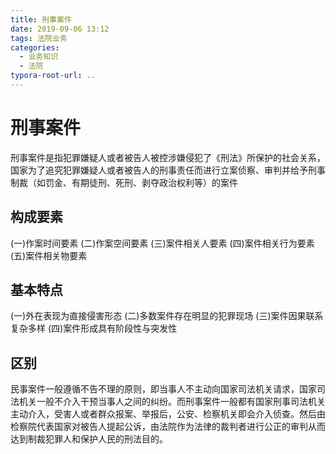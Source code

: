 ```yaml
---
title: 刑事案件
date: 2019-09-06 13:12
tags: 法院业务
categories:
  - 业务知识
  - 法院
typora-root-url: ..
---
```

# 刑事案件

刑事案件是指犯罪嫌疑人或者被告人被控涉嫌侵犯了《刑法》所保护的社会关系，国家为了追究犯罪嫌疑人或者被告人的刑事责任而进行立案侦察、审判并给予刑事制裁（如罚金、有期徒刑、死刑、剥夺政治权利等）的案件
<!--more-->
## 构成要素
(一)作案时间要素
(二)作案空间要素
(三)案件相关人要素
(四)案件相关行为要素
(五)案件相关物要素
## 基本特点
(一)外在表现为直接侵害形态
(二)多数案件存在明显的犯罪现场
(三)案件因果联系复杂多样
(四)案件形成具有阶段性与突发性
## 区别
民事案件一般遵循不告不理的原则，即当事人不主动向国家司法机关请求，国家司法机关一般不介入干预当事人之间的纠纷。而刑事案件一般都有国家刑事司法机关主动介入，受害人或者群众报案、举报后，公安、检察机关即会介入侦查。然后由检察院代表国家对被告人提起公诉，由法院作为法律的裁判者进行公正的审判从而达到制裁犯罪人和保护人民的刑法目的。